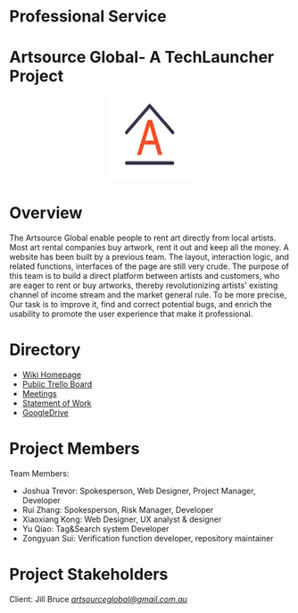 # Professional Service

# **Artsource Global- A TechLauncher Project**

<div align=center><img width="150" height="150" src="/ASG_logo.png"/></div>

# **Overview**
The Artsource Global enable people to rent art directly from local artists. Most art rental companies buy artwork, rent it out and keep all the money. A website has been built by a previous team. The layout, interaction logic, and related 
functions, interfaces of the page are still very crude. 
The purpose of this team is to build a direct platform between artists and customers, who are eager to rent or buy artworks, thereby revolutionizing artists' existing channel of income stream and the market general rule. To be more precise, Our task is to improve it, find and correct potential bugs, and enrich the usability to promote the user experience that make it professional.


# **Directory**

* [Wiki Homepage](https://github.com/20-S1-2-C-Professional-Services/Professional-Services-Artsource/wiki)
* [Public Trello Board](https://trello.com/b/SSa7jXPK/artsource)
* [Meetings](https://github.com/20-S1-2-C-Professional-Services/Professional-Services-Artsource/wiki/Meetings)
* [Statement of Work](https://github.com/20-S1-2-C-Professional-Services/Professional-Services-Artsource/wiki/Statement-of-Work)
* [GoogleDrive](https://drive.google.com/drive/folders/1Xfq7Ruo_GspdJjo7WOUox2QbkW-Op9S2)

# **Project Members**

Team Members:
*  Joshua Trevor: Spokesperson, Web Designer, Project Manager, Developer
*  Rui Zhang: Spokesperson, Risk Manager, Developer
*  Xiaoxiang Kong: Web Designer, UX analyst & designer
*  Yu Qiao: Tag&Search system Developer
*  Zongyuan Sui: Verification function developer, repository maintainer

# **Project Stakeholders**

Client: Jill Bruce *artsourceglobal@gmail.com.au*

